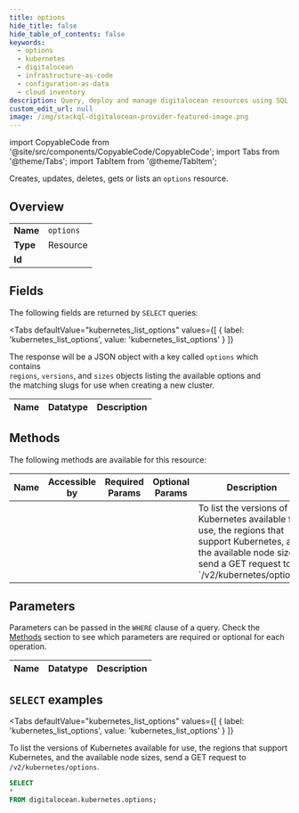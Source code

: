 ```yaml
--- 
title: options
hide_title: false
hide_table_of_contents: false
keywords:
  - options
  - kubernetes
  - digitalocean
  - infrastructure-as-code
  - configuration-as-data
  - cloud inventory
description: Query, deploy and manage digitalocean resources using SQL
custom_edit_url: null
image: /img/stackql-digitalocean-provider-featured-image.png
---
```


import CopyableCode from '@site/src/components/CopyableCode/CopyableCode';
import Tabs from '@theme/Tabs';
import TabItem from '@theme/TabItem';

Creates, updates, deletes, gets or lists an <code>options</code> resource.

## Overview
<table><tbody>
<tr><td><b>Name</b></td><td><code>options</code></td></tr>
<tr><td><b>Type</b></td><td>Resource</td></tr>
<tr><td><b>Id</b></td><td><CopyableCode code="digitalocean.kubernetes.options" /></td></tr>
</tbody></table>

## Fields

The following fields are returned by `SELECT` queries:

<Tabs
    defaultValue="kubernetes_list_options"
    values={[
        { label: 'kubernetes_list_options', value: 'kubernetes_list_options' }
    ]}
>
<TabItem value="kubernetes_list_options">

The response will be a JSON object with a key called `options` which contains<br />`regions`, `versions`, and `sizes` objects listing the available options and<br />the matching slugs for use when creating a new cluster.<br />

<table>
<thead>
    <tr>
    <th>Name</th>
    <th>Datatype</th>
    <th>Description</th>
    </tr>
</thead>
<tbody>
</tbody>
</table>
</TabItem>
</Tabs>

## Methods

The following methods are available for this resource:

<table>
<thead>
    <tr>
    <th>Name</th>
    <th>Accessible by</th>
    <th>Required Params</th>
    <th>Optional Params</th>
    <th>Description</th>
    </tr>
</thead>
<tbody>
<tr>
    <td><a href="#kubernetes_list_options"><CopyableCode code="kubernetes_list_options" /></a></td>
    <td><CopyableCode code="select" /></td>
    <td></td>
    <td></td>
    <td>To list the versions of Kubernetes available for use, the regions that support Kubernetes, and the available node sizes, send a GET request to `/v2/kubernetes/options`.</td>
</tr>
</tbody>
</table>

## Parameters

Parameters can be passed in the `WHERE` clause of a query. Check the [Methods](#methods) section to see which parameters are required or optional for each operation.

<table>
<thead>
    <tr>
    <th>Name</th>
    <th>Datatype</th>
    <th>Description</th>
    </tr>
</thead>
<tbody>
</tbody>
</table>

## `SELECT` examples

<Tabs
    defaultValue="kubernetes_list_options"
    values={[
        { label: 'kubernetes_list_options', value: 'kubernetes_list_options' }
    ]}
>
<TabItem value="kubernetes_list_options">

To list the versions of Kubernetes available for use, the regions that support Kubernetes, and the available node sizes, send a GET request to `/v2/kubernetes/options`.

```sql
SELECT
*
FROM digitalocean.kubernetes.options;
```
</TabItem>
</Tabs>

